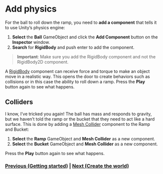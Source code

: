 # Add physics

For the ball to roll down the ramp, you need to **add a component** that tells it to use Unity’s physics engine:

1. **Select** the **Ball** GameObject and click the **Add Component** button on the **Inspector** window.
2. **Search** for **RigidBody** and push enter to add the component.

> **Important**: Make sure you add the RigidBody component and not the RigidBody2D component. 

A [RigidBody](https://docs.unity3d.com/Manual/class-Rigidbody.html) component can receive force and torque to make an object move in a realistic way. This opens the door to create behaviors such as collisions or in this case the ability to roll down a ramp. Press the **Play** button again to see what happens.

## Colliders

I know, I’ve tricked you again! The ball has mass and responds to gravity, but we haven’t told the ramp or the bucket that they need to act like a hard surface. This is done by adding a [Mesh Collider](https://docs.unity3d.com/Manual/CollidersOverview.html) component to the Ramp and Bucket:

1. **Select** the **Ramp** GameObject and **Mesh Collider** as a new component.
2. **Select** the **Bucket** GameObject and **Mesh Collider** as a new component.

Press the **Play** button again to see what happens.

### [Previous (Getting started)](./pt2-create-the-world.md)    |     [Next (Create the world)](./pt4-display-a-message.md)